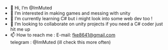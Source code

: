 - 👋 Hi, I’m @ImMuted
- 👀 I’m interested in making games and messing with unity
- 🌱 I’m currently learning C# but i might look into some web dev too ! 
- 💞️ I’m looking to collaborate on unity projects if you need a C# coder just hit me up
- 📫 How to reach me :
                       E-mail: fke8641@gmail.com  
                       telegram : @ImMuted (ill check this more often)

